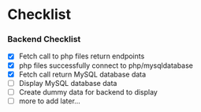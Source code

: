 # Checklist

### Backend Checklist

- [x] Fetch call to php files return endpoints
- [x] php files successfully connect to php/mysqldatabase
- [x] Fetch call return MySQL database data
- [ ] Display MySQL database data
- [ ] Create dummy data for backend to display
- [ ] more to add later...

